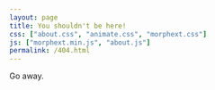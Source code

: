 ```yaml
---
layout: page
title: You shouldn't be here!
css: ["about.css", "animate.css", "morphext.css"]
js: ["morphext.min.js", "about.js"]
permalink: /404.html
---
```


Go away.